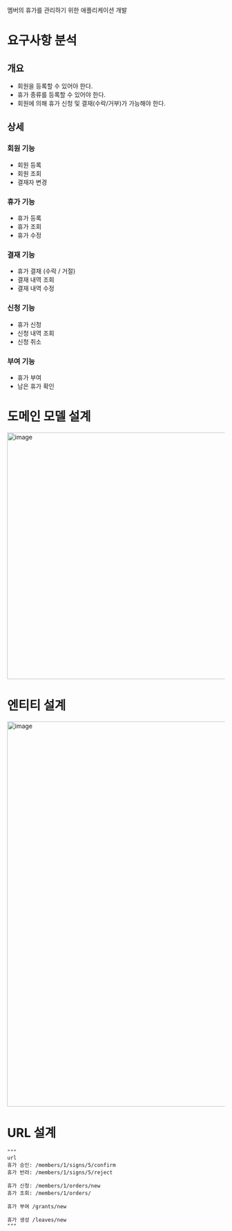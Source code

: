 멤버의 휴가를 관리하기 위한 애플리케이션 개발

# 요구사항 분석

## 개요

- 회원을 등록할 수 있어야 한다.
- 휴가 종류를 등록할 수 있어야 한다.
- 회원에 의해 휴가 신청 및 결재(수락/거부)가 가능해야 한다.

## 상세

### 회원 기능

- 회원 등록
- 회원 조회
- 결재자 변경

### 휴가 기능

- 휴가 등록
- 휴가 조회
- 휴가 수정

### 결재 기능

- 휴가 결재 (수락 / 거절)
- 결재 내역 조회
- 결재 내역 수정

### 신청 기능

- 휴가 신청
- 신청 내역 조회
- 신청 취소

### 부여 기능

- 휴가 부여
- 남은 휴가 확인

# 도메인 모델 설계
<img width="572" alt="image" src="https://user-images.githubusercontent.com/23291627/172041701-46d2198e-8113-4c75-bdd8-860db97a44b4.png">


# 엔티티 설계
<img width="893" alt="image" src="https://user-images.githubusercontent.com/23291627/172041723-2dbf88a0-d88d-4694-a843-cfe1ed25dee2.png">


# URL 설계
```
"""
url
휴가 승인: /members/1/signs/5/confirm
휴가 반려: /members/1/signs/5/reject

휴가 신청: /members/1/orders/new
휴가 조회: /members/1/orders/

휴가 부여 /grants/new

휴가 생성 /leaves/new
"""
```


